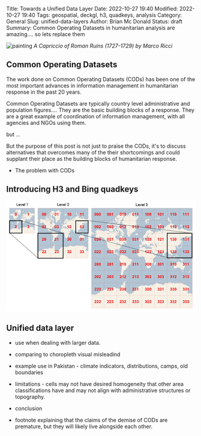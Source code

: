Title: Towards a Unified Data Layer
Date: 2022-10-27 19:40
Modified: 2022-10-27 19:40
Tags: geospatial, deckgl, h3, quadkeys, analysis 
Category: General
Slug: unified-data-layers 
Author: Brian Mc Donald
Status: draft
Summary: Common Operating Datasets in humanitarian analysis are amazing.... so lets replace them

![painting](../files/images/501450ldsdl.jpg)
*A Capriccio of Roman Ruins (1727-1729) by Marco Ricci*

## Common Operating Datasets
The work done on Common Operating Datasets (CODs) has been one of the most important advances in information management in humanitarian response in the past 20 years.

Common Operating Datasets are typically country level administrative and population figures....
They are the basic building blocks of a response. They are a great example of coordination of information management, with all agencies and NGOs using them.

but ...

But the purpose of this post is not just to praise the CODs, it's to discuss alternatives that overcomes many of the their shortcomings and could supplant their place as the building blocks of humanitarian response.

- The problem with CODs

## Introducing H3 and Bing quadkeys
![quadkeys](../files/images/quadkeys.jpg)

## Unified data layer
- use when dealing with larger data.

- comparing to choropleth visual misleadind

- example use in Pakistan - climate indicators, distributions, camps, old boundaries

- limitations - cells may not have desired homogeneity that other area classifications have and may not align with administrative structures or topography. 

- conclusion

- footnote explaining that the claims of the demise of CODs are premature, but they will likely live alongside each other.
